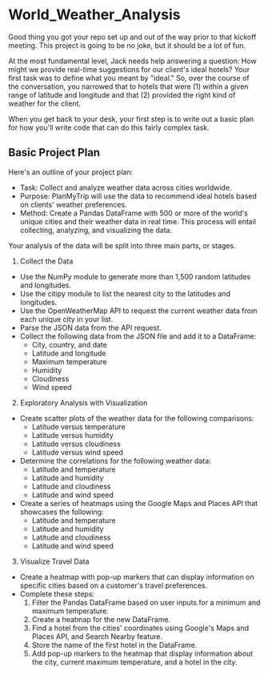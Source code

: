 # World_Weather_Analysis

Good thing you got your repo set up and out of the way prior to that kickoff meeting. This project is going to be no joke, but it should be a lot of fun.

At the most fundamental level, Jack needs help answering a question: How might we provide real-time suggestions for our client's ideal hotels? Your first task was to define what you meant by "ideal." So, over the course of the conversation, you narrowed that to hotels that were (1) within a given range of latitude and longitude and that (2) provided the right kind of weather for the client.

When you get back to your desk, your first step is to write out a basic plan for how you'll write code that can do this fairly complex task.

## Basic Project Plan
Here's an outline of your project plan:
- Task: Collect and analyze weather data across cities worldwide.
- Purpose: PlanMyTrip will use the data to recommend ideal hotels based on clients' weather preferences.
- Method: Create a Pandas DataFrame with 500 or more of the world's unique cities and their weather data in real time. This process will entail collecting, analyzing, and visualizing the data.

Your analysis of the data will be split into three main parts, or stages.

1. Collect the Data
  - Use the NumPy module to generate more than 1,500 random latitudes and longitudes.
  - Use the citipy module to list the nearest city to the latitudes and longitudes.
  - Use the OpenWeatherMap API to request the current weather data from each unique city in your list.
  - Parse the JSON data from the API request.
  - Collect the following data from the JSON file and add it to a DataFrame:
    - City, country, and date
    - Latitude and longitude
    - Maximum temperature
    - Humidity
    - Cloudiness
    - Wind speed
  
2. Exploratory Analysis with Visualization
  - Create scatter plots of the weather data for the following comparisons:
    - Latitude versus temperature
    - Latitude versus humidity
    - Latitude versus cloudiness
    - Latitude versus wind speed
  - Determine the correlations for the following weather data:
    - Latitude and temperature
    - Latitude and humidity
    - Latitude and cloudiness
    - Latitude and wind speed
  - Create a series of heatmaps using the Google Maps and Places API that showcases the following:
    - Latitude and temperature
    - Latitude and humidity
    - Latitude and cloudiness
    - Latitude and wind speed

3. Visualize Travel Data
  - Create a heatmap with pop-up markers that can display information on specific cities based on a customer's travel preferences. 
  - Complete these steps:
    1. Filter the Pandas DataFrame based on user inputs for a minimum and maximum temperature.
    2. Create a heatmap for the new DataFrame.
    3. Find a hotel from the cities' coordinates using Google's Maps and Places API, and Search Nearby feature.
    4. Store the name of the first hotel in the DataFrame.
    5. Add pop-up markers to the heatmap that display information about the city, current maximum temperature, and a hotel in the city.
